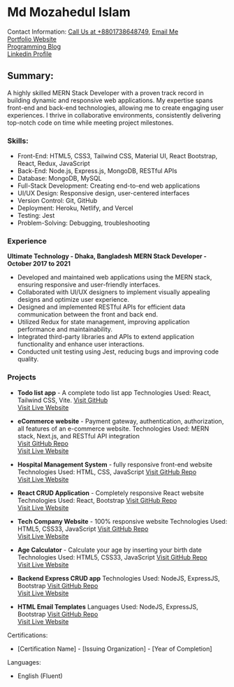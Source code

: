 # Md Mozahedul Islam
Contact Information: <a href="tel:+8801738648749" target="_blank">Call Us at +8801738648749</a>, <a href="mailto:mozahed001@gmail.com" target="_blank">Email Me</a><br/>
<a href="https://portfolio-mozahedul.vercel.app/" target="_blank">Portfolio Website</a><br>
<a href="https://procodelearn.blogspot.com/" target="_blank">Programming Blog</a><br>
<a href="https://www.linkedin.com/in/mozahedul27/" target="_blank">Linkedin Profile</a><br>

## Summary:
A highly skilled MERN Stack Developer with a proven track record in building dynamic and responsive web applications. My expertise spans front-end and back-end technologies, allowing me to create engaging user experiences. I thrive in collaborative environments, consistently delivering top-notch code on time while meeting project milestones.

### Skills:
- Front-End: HTML5, CSS3, Tailwind CSS, Material UI, React Bootstrap, React, Redux, JavaScript
- Back-End: Node.js, Express.js, MongoDB, RESTful APIs
- Database: MongoDB, MySQL
- Full-Stack Development: Creating end-to-end web applications
- UI/UX Design: Responsive design, user-centered interfaces
- Version Control: Git, GitHub
- Deployment: Heroku, Netlify, and Vercel
- Testing: Jest
- Problem-Solving: Debugging, troubleshooting

### Experience
**Ultimate Technology - Dhaka, Bangladesh**
**MERN Stack Developer - October 2017 to 2021**
- Developed and maintained web applications using the MERN stack, ensuring responsive and user-friendly interfaces.
- Collaborated with UI/UX designers to implement visually appealing designs and optimize user experience.
- Designed and implemented RESTful APIs for efficient data communication between the front and back end.
- Utilized Redux for state management, improving application performance and maintainability.
- Integrated third-party libraries and APIs to extend application functionality and enhance user interactions.
- Conducted unit testing using Jest, reducing bugs and improving code quality.

### Projects
- **Todo list app** - A complete todo list app
  Technologies Used: React, Tailwind CSS, Vite.
    <a href="https://github.com/Mozahedul/to-do-app-frontendmentor" target="_blank">Visit GitHub</a><br>
    <a href="https://to-do-app-frontendmentor.vercel.app/" target="_blank">Visit Live Website</a> <br>

- **eCommerce website** - Payment gateway, authentication, authorization, all features of an e-commerce website.
  Technologies Used: MERN stack, Next.js, and RESTful API integration <br/>
    <a href="https://github.com/Mozahedul/eshop" target="_blank">Visit GitHub Repo</a><br>
    <a href="https://eshop-tawny-seven.vercel.app/" target="_blank">Visit Live Website</a><br>

- **Hospital Management System** - fully responsive front-end website
  Technologies Used: HTML, CSS, JavaScript 
    <a href="https://github.com/Mozahedul/hospital-website" target="_blank">Visit GitHub Repo</a><br>
    <a href="https://mozahedul.github.io/hospital-website/" target="_blank">Visit Live Website</a><br>

- **React CRUD Application** - Completely responsive React website
  Technologies Used: React, Bootstrap
    <a href="https://github.com/Mozahedul/ecommerce-nodejs-mysql-vite" target="_blank">Visit GitHub Repo</a><br>
    <a href="https://react-crud-mozahedul.netlify.app/" target="_blank">Visit Live Website</a><br>

- **Tech Company Website** - 100% responsive website
  Technologies Used: HTML5, CSS33, JavaScript
    <a href="https://github.com/Mozahedul/tech-company" target="_blank">Visit GitHub Repo</a><br>
    <a href="https://mozahedul.netlify.app/" target="_blank">Visit Live Website</a><br>

- **Age Calculator** - Calculate your age by inserting your birth date
  Technologies Used: HTML5, CSS33, JavaScript
    <a href="https://github.com/Mozahedul/age-calculator" target="_blank">Visit GitHub Repo</a><br>
    <a href="https://mozahedul.github.io/age-calculator/" target="_blank">Visit Live Website</a><br>

- **Backend Express CRUD app**
  Technologies Used: NodeJS, ExpressJS, Bootstrap
    <a href="https://github.com/Mozahedul/express-crud-app" target="_blank">Visit GitHub Repo</a><br>
    <a href="https://express-crud-app-three.vercel.app/" target="_blank">Visit Live Website</a><br>

- **HTML Email Templates**
  Languages Used: NodeJS, ExpressJS, Bootstrap
    <a href="https://github.com/Mozahedul/express-crud-app" target="_blank">Visit GitHub Repo</a><br>
    <a href="https://portfolio-mozahedul.vercel.app/pages/archive" target="_blank">Visit Live Website</a><br>
  
Certifications:
- [Certification Name] - [Issuing Organization] - [Year of Completion]

Languages:
- English (Fluent)


<!---
Mozahedul/Mozahedul is a ✨ unique ✨ repository because its `README.md` (this file) appears on your GitHub profile.
You can click the Preview link to take a look at your changes.
--->
